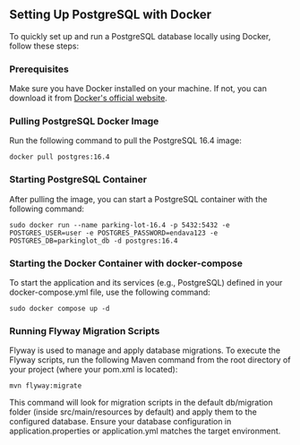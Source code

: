 ## Setting Up PostgreSQL with Docker

To quickly set up and run a PostgreSQL database locally using Docker, follow these steps:

### Prerequisites
Make sure you have Docker installed on your machine. If not, you can download it from [Docker's official website](https://www.docker.com/get-started).

### Pulling PostgreSQL Docker Image
Run the following command to pull the PostgreSQL 16.4 image:

```
docker pull postgres:16.4
```

### Starting PostgreSQL Container
After pulling the image, you can start a PostgreSQL container with the following command:
```
sudo docker run --name parking-lot-16.4 -p 5432:5432 -e POSTGRES_USER=user -e POSTGRES_PASSWORD=endava123 -e POSTGRES_DB=parkinglot_db -d postgres:16.4
```

### Starting the Docker Container with docker-compose
To start the application and its services (e.g., PostgreSQL) 
defined in your docker-compose.yml file, use the following command:
```
sudo docker compose up -d
```

### Running Flyway Migration Scripts
Flyway is used to manage and apply database migrations. To execute the Flyway scripts, 
run the following Maven command from the root directory of your project (where your pom.xml is located):
```
mvn flyway:migrate
```
This command will look for migration scripts in the default db/migration folder (inside src/main/resources by default) 
and apply them to the configured database. Ensure your database configuration in application.properties 
or application.yml matches the target environment.